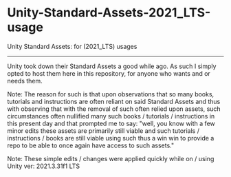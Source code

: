 # Unity-Standard-Assets-2021_LTS-usage
 
Unity Standard Assets: for (2021_LTS) usages
____________________________________________

Unity took down their Standard Assets a good while ago. As such I simply opted to host them here in this repository, for anyone who wants and or needs them. 

Note: The reason for such is that upon observations that so many books, tutorials and instructions are often reliant on said Standard Assets and thus with observing that with the removal of such often relied upon assets, such circumstances often nullified many such books / tutorials / instructions in this present day and that prompted me to say: "well, you know with a few minor edits these assets are primarily still viable and such tutorials / instructions / books are still viable using such thus a win win to provide a repo to be able to once again have access to such assets."

Note: These simple edits / changes were applied quickly while on / using Unity ver: 2021.3.31f1 LTS
